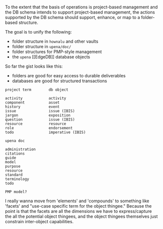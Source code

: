 To the extent that the basis of operations is project-based management and the DB schema intends to support project-based management, the actions supported by the DB schema should support, enhance, or map to a folder-based structure.

The goal is to unify the following:
* folder structure in `hownalu` and other vaults
* folder structure in `upena/doc/`
* folder structures for PMP-style management
* the `upena` [[EdgeDB]] database objects

So far the gist looks like this:
* folders are good for easy access to durable deliverables
* databases are good for structured transactions

```
project term        db object

activity            activity
component           asset
history             event
issue               issue (IBIS)
jargon              exposition
question            issue (IBIS)
resource            resource
role                endorsement
todo                imperative (IBIS)

upena doc

administration
citations
guide
model
purpose
resource
standard
terminology
todo

PMP model?
```

I really wanna move from 'elements' and 'compounds' to something like 'facets' and "use-case specific term for the object thingee." Because the point is that the facets are all the dimensions we have to express/capture the all the potential object thingees, and the object thingees themselves just constrain inter-object capabilities.